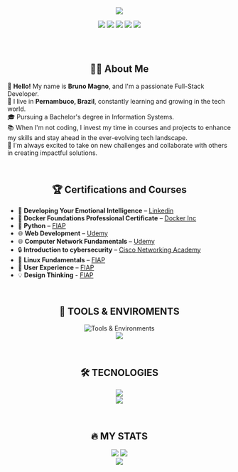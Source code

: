 <!--- <div align="center" text-align="center">
  [![Typing SVG](https://readme-typing-svg.demolab.com/?font=Fira+Code&weight=600&size=30&pause=100&color=007BFF&center=true&vCenter=true&lines=Hi+There!+%F0%9F%91%8B%2C;Want+a+coffee☕?)](https://git.io/typing-svg) 
</div>

<div align="center">
  <img src="https://tokenizedhq.com/wp-content/uploads/2022/08/4-aesthetic-anime-discord-banner-gif-eye-closeup.gif" width="500" height="130" align="center"/>
 <p></p> --->
 
 
<div align="center" text-align="center">
    <img src="https://capsule-render.vercel.app/api?type=rounded&height=200&color=gradient&text=Bruno%20Magno&reversal=false">
</div> 

<p align="center">
  <a href="https://github.com/brunoliratm"><img src="https://img.shields.io/badge/Github-0d1117?style=for-the-badge&logo=github&logoColor=white" /></a>
  <a href="https://discord.com/users/1075127178171269211"><img src="https://img.shields.io/badge/Discord-0d1117?style=for-the-badge&logo=discord&logoColor=white" /></a>
  <a href="https://www.linkedin.com/in/brunomagnotm/"><img src="https://img.shields.io/badge/linkedin-0d1117?style=for-the-badge&logo=linkedin&logoColor=white" /></a>
  <a href="https://xdaforums.com/m/brunoliratm.9987656/#recent-content"><img src="https://img.shields.io/badge/xdadevelopers-0d1117?style=for-the-badge&logo=xdadevelopers&logoColor=white" /></a>
  <a href="https://brunoliratm.github.io/portfolio-brunomagno/"><img src="https://img.shields.io/badge/portfolio-0d1117?style=for-the-badge&logo=vercel&logoColor=white" /></a>

  </p>
</div>
<br>

<br>
<div align="center">

## 👨‍💻 About Me  

</div>

👋 **Hello!** My name is **Bruno Magno**, and I'm a passionate Full-Stack Developer.<br>
🎂 I live in **Pernambuco, Brazil**, constantly learning and growing in the tech world.<br>
🎓 Pursuing a Bachelor's degree in Information Systems.<br>
📚 When I'm not coding, I invest my time in courses and projects to enhance my skills and stay ahead in the ever-evolving tech landscape.<br>
🌟 I'm always excited to take on new challenges and collaborate with others in creating impactful solutions.

<br>

<div align="center">
  
## 🏆 Certifications and Courses

</div>

- 🧠 **Developing Your Emotional Intelligence** – [Linkedin](https://www.linkedin.com/learning/certificates/b33c75ec6a40e24abe2c2a8bb8d52c4c6729de77be826d1d5503a53ed94c4195?lipi=urn%3Ali%3Apage%3Ad_flagship3_profile_view_base_certifications_details%3BIvnelH8OSXO9f4ugve%2Fbbg%3D%3D)  
- 🐳 **Docker Foundations Professional Certificate** – [Docker Inc](https://www.linkedin.com/learning/certificates/193fecd99ef5b7d2780568167a0be5b832338623e1af9ad07a1e0f99f2e43640?lipi=urn%3Ali%3Apage%3Ad_flagship3_profile_view_base_certifications_details%3By6uc1hAcT%2FiZJJHzfmbbgw%3D%3D)  
- 🐍 **Python** – [FIAP](https://drive.google.com/file/d/1YS25eQunTiaI9GL8PQ55m_LJReq4jSBn/view?usp=sharing)  
- 🌐 **Web Development** – [Udemy](https://www.udemy.com/certificate/UC-2823200d-80cf-4fc4-95d1-d3272cee2cc7/)
- 🌐 **Computer Network Fundamentals** – [Udemy](https://www.udemy.com/certificate/UC-0dbb7b7b-96f5-4425-95e5-4a65ffa83a3e/)
- 🔒 **Introduction to cybersecurity** – [Cisco Networking Academy](https://drive.google.com/file/d/1pKrOBztkqhl51ZybQtLdkiZ4h0qF5YKQ/view?usp=sharing)  
- 🐧 **Linux Fundamentals** – [FIAP](https://drive.google.com/file/d/13F0BSb8dc5EM8xlBl1JO61gGaXGCvXqf/view?usp=share_link)
- 🎨 **User Experience** – [FIAP](https://drive.google.com/file/d/1khhSLzmhqAQxW3b6kToKWLVeVSIe3sce/view?usp=share_link)
- 💡 **Design Thinking** - [FIAP](https://drive.google.com/file/d/1heY865E4bJqRrW4r07ix08NdvVWnGVPa/view?usp=share_link)
  
<br>

<div align="center">

## :toolbox: TOOLS & ENVIROMENTS

<img src="https://skill-icons-v2.vercel.app/api/icons?i=vscode,idea,figma,github,git,docker&theme=dark" alt="Tools & Environments" /><br>
<img src="https://skill-icons-v2.vercel.app/api/icons?i=gcp,postman,npm,nodejs,jira&theme=dark" />
</div>

<br>

<div align="center">

## :hammer_and_wrench: TECNOLOGIES

<img src="https://skill-icons-v2.vercel.app/api/icons?i=python,java,spring,typescript,c,mysql&theme=dark" /><br>
<img src="https://skill-icons-v2.vercel.app/api/icons?i=html,css,javascript,angular,sass&theme=dark" /><br>
</div>

<br>

<div align="center">

## :fire: MY STATS</h2>

<img src="https://github-readme-stats.vercel.app/api?username=brunoliratm&hide_border=true&theme=transparent" />
<img src="https://github-readme-stats.vercel.app/api/top-langs/?username=brunoliratm&langs_count=8&layout=compact&hide_border=true&theme=transparent" />

<br>

<img src="https://capsule-render.vercel.app/api?type=waving&height=150&color=gradient&reversal=false&section=footer">

</div>
